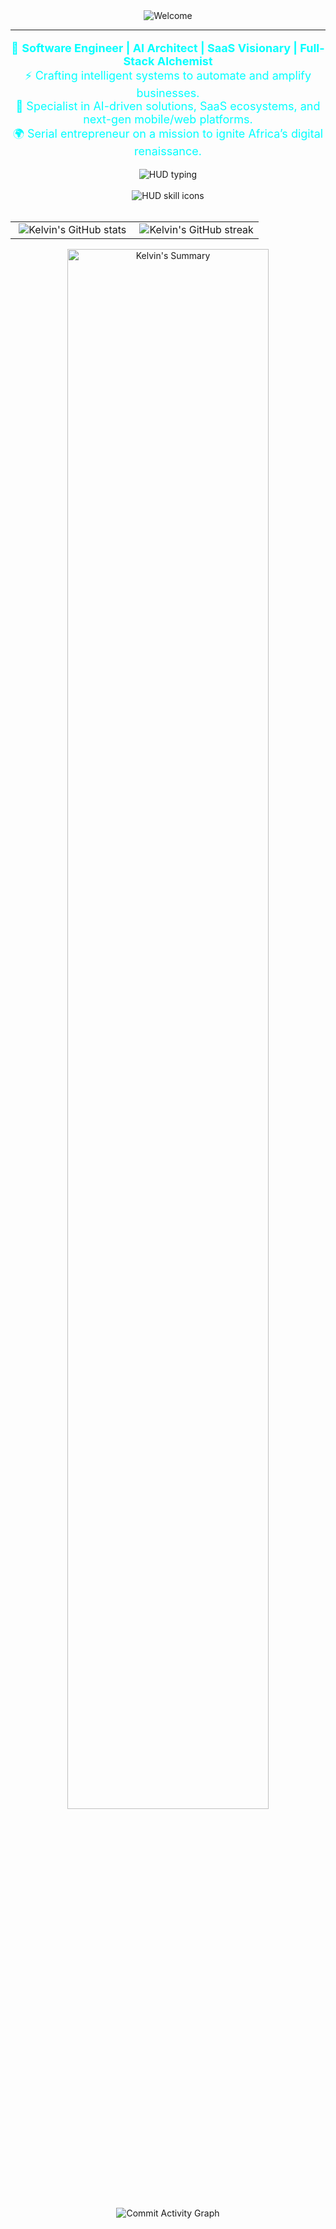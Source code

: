 <!-- FUTURISTIC HUD THEME README FOR MURITHI KELVIN -->

<div align="center">
  
<img src="https://readme-typing-svg.herokuapp.com?font=Orbitron&size=30&duration=3000&pause=1000&color=00FFFF&center=true&vCenter=true&width=600&lines=Initializing...;Welcome+to+muri7hi+Labs&repeat=false" alt="Welcome" />



 
</div>


---

<p align="center" style="color:#00FFFF; font-size:18px;">
🚀 <strong>Software Engineer | AI Architect | SaaS Visionary | Full-Stack Alchemist</strong><br/>
⚡ Crafting intelligent systems to automate and amplify businesses.<br/>
🧠 Specialist in AI-driven solutions, SaaS ecosystems, and next-gen mobile/web platforms.<br/>
🌍 Serial entrepreneur on a mission to ignite Africa’s digital renaissance.
</p>



<div align="center">
  <img src="https://readme-typing-svg.herokuapp.com?font=Orbitron&size=30&duration=3000&color=00FFFF&center=true&vCenter=true&lines=Mapping+Systems+...;Loading+Tech+Stacks+...;Activating+Modules..." alt="HUD typing" />
</div>

<br />

<div align="center">
  <img src="https://skillicons.dev/icons?i=react,nextjs,tailwind,django,nodejs,fastapi,flutter,py,opencv,pytorch,tensorflow,docker,kubernetes,aws,firebase&theme=dark" alt="HUD skill icons" />
</div>

<br />
<table>
  <tr>
    <td width="50%" align="center">
      <img src="https://github-readme-stats.vercel.app/api?username=muri7hikelvin&show_icons=true&theme=tokyonight&hide_border=true&border_radius=15&title_color=00FFFF&icon_color=00FFFF&text_color=00FFFF&bg_color=000000" alt="Kelvin's GitHub stats"/>
    </td>
    <td width="50%" align="center">
      <img src="https://github-readme-streak-stats.herokuapp.com/?user=muri7hikelvin&theme=tokyonight&hide_border=true&background=000000" alt="Kelvin's GitHub streak"/>
    </td>
  </tr>
</table>


<p align="center">
  <img src="https://github-profile-summary-cards.vercel.app/api/cards/profile-details?username=muri7hikelvin&theme=tokyonight" alt="Kelvin's Summary" width="80%" />
</p>



<p align="center">

  <img src="https://github-readme-activity-graph.vercel.app/graph?username=muri7hikelvin&theme=react-dark&hide_border=true&area=true&bg_color=000000" alt="Commit Activity Graph" />




</p>
